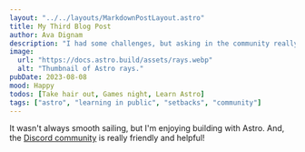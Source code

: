 ```yaml
---
layout: "../../layouts/MarkdownPostLayout.astro"
title: My Third Blog Post
author: Ava Dignam
description: "I had some challenges, but asking in the community really helped!"
image:
  url: "https://docs.astro.build/assets/rays.webp"
  alt: "Thumbnail of Astro rays."
pubDate: 2023-08-08
mood: Happy
todos: [Take hair out, Games night, Learn Astro]
tags: ["astro", "learning in public", "setbacks", "community"]
---
```


It wasn't always smooth sailing, but I'm enjoying building with Astro. And, the [Discord community](https://astro.build/chat) is really friendly and helpful!
